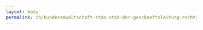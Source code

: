 ```yaml
---
layout: body
permalink: ch/bundesanwaltschaft-stab-stab-der-geschaeftsleitung-rechtsdienst/
---
```


